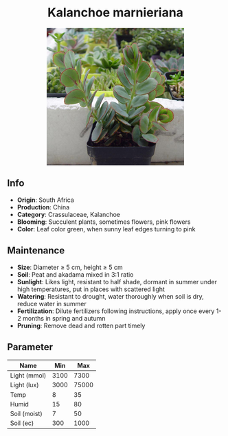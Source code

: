 <h1 align='center'>Kalanchoe marnieriana</h1>
<p align="center">
    <img 
        align='center'
        width='320'
        src="../images/kalanchoe marnieriana.png" 
        alt='Kalanchoe marnieriana' />
</p>

## Info

 - **Origin**: South Africa
 - **Production**: China
 - **Category**: Crassulaceae, Kalanchoe
 - **Blooming**: Succulent plants, sometimes flowers, pink flowers
 - **Color**: Leaf color green, when sunny leaf edges turning to pink

## Maintenance

 - **Size**: Diameter ≥ 5 cm, height ≥ 5 cm
 - **Soil**: Peat and akadama mixed in 3:1 ratio
 - **Sunlight**: Likes light, resistant to half shade, dormant in summer under high temperatures, put in places with scattered light
 - **Watering**: Resistant to drought, water thoroughly when soil is dry, reduce water in summer
 - **Fertilization**: Dilute fertilizers following instructions,  apply once every 1-2 months in spring and autumn
 - **Pruning**: Remove dead and rotten part timely

## Parameter

| Name         | Min  | Max   |
|--------------|------|-------|
| Light (mmol) | 3100 | 7300  |
| Light (lux)  | 3000 | 75000 |
| Temp         | 8    | 35    |
| Humid        | 15   | 80    |
| Soil (moist) | 7   | 50    |
| Soil (ec)    | 300  | 1000  |